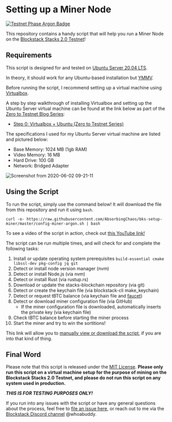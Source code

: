 # Setting up a Miner Node

[![Testnet Phase Argon Badge](https://img.shields.io/static/v1?label=Stacks%202.0%20Testnet%20Phase&message=%232%20Argon&color=9cf&style=for-the-badge)](https://forum.blockstack.org/t/stacks-2-0-testnet-coming-soon/10510)

This repository contains a handy script that will help you run a Miner Node on the [Blockstack Stacks 2.0 Testnet](https://testnet.blockstack.org/)!

## Requirements

This script is designed for and tested on [Ubuntu Server 20.04 LTS](https://ubuntu.com/server).

In theory, it should work for any Ubuntu-based installation but [YMMV](https://dictionary.cambridge.org/us/dictionary/english/ymmv).

Before running the script, I recommend setting up a virtual machine using [Virtualbox](https://www.virtualbox.org/).

A step by step walkthrough of installing Virtualbox and setting up the Ubuntu Server virtual machine can be found at the link below as part of the [Zero to Testnet Blog Series](https://app.sigle.io/whoabuddy.id.blockstack/):

- [Step 0: Virtualbox + Ubuntu (Zero to Testnet Series)](https://app.sigle.io/whoabuddy.id.blockstack/6ZSqK6yEwu5bqqGCjOZZH)

The specifications I used for my Ubuntu Server virtual machine are listed and pictured below:

- Base Memory: 1024 MB (1gb RAM)
- Video Memory: 16 MB
- Hard Drive: 100 GB
- Network: Bridged Adapter

![Screenshot from 2020-06-02 09-21-11](https://user-images.githubusercontent.com/9038904/83544659-1b291580-a4b3-11ea-8ec9-ffb2cf16d52c.png)

## Using the Script

To run the script, simply use the command below! It will download the file from this repository and run it using `bash`.

```
curl -o- https://raw.githubusercontent.com/AbsorbingChaos/bks-setup-miner/master/config-miner-argon.sh | bash
```

To see a video of the script in action, check out [this YouTube link!](https://youtu.be/rOs8ZqCt_xM)

The script can be run multiple times, and will check for and complete the following tasks:

1. Install or update operating system prerequisites `build-essential cmake libssl-dev pkg-config jq git`
2. Detect or install node version manager (nvm)
3. Detect or install Node.js (via nvm)
4. Detect or install Rust (via rustup.rs)
5. Download or update the stacks-blockchain repository (via git)
6. Detect or create the keychain file (via blockstack-cli make_keychain)
7. Detect or request tBTC balance (via keychain file and [faucet](https://testnet.blockstack.org/faucet))
8. Detect or download miner configuration file (via GitHub)
    - If the miner configuration file is downloaded, automatically inserts the private key (via keychain file)
9. Check tBTC balance before starting the miner process
10. Start the miner and try to win the sortitions!

This link will allow you to [manually view or download the script](https://github.com/AbsorbingChaos/bks-setup-miner/blob/master/config-miner-argon.sh), if you are into that kind of thing.

## Final Word

Please note that this script is released under the [MIT License](LICENSE). __Please only run this script on a virtual machine setup for the purpose of mining on the Blockstack Stacks 2.0 Testnet, and please do not run this script on any system used in production.__

__*THIS IS FOR TESTING PURPOSES ONLY!*__

If you run into any issues with the script or have any general questions about the process, feel free to [file an issue here](https://github.com/AbsorbingChaos/bks-setup-miner/issues), or reach out to me via the [Blockstack Discord channel](https://community.blockstack.org/discord) @whoabuddy.
